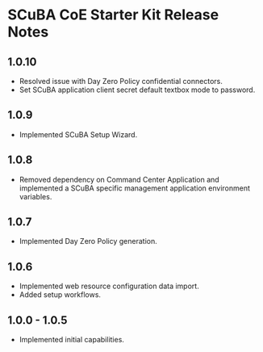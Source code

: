 # SCuBA CoE Starter Kit Release Notes

## 1.0.10

- Resolved issue with Day Zero Policy confidential connectors.
- Set SCuBA application client secret default textbox mode to password.

## 1.0.9

- Implemented SCuBA Setup Wizard.

## 1.0.8

- Removed dependency on Command Center Application and implemented a SCuBA specific management application environment variables.

## 1.0.7

- Implemented Day Zero Policy generation.

## 1.0.6

- Implemented web resource configuration data import.
- Added setup workflows.

## 1.0.0 - 1.0.5

- Implemented initial capabilities.
